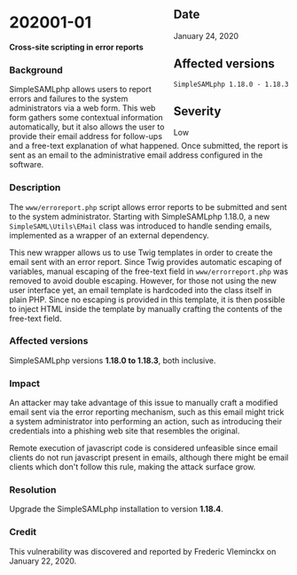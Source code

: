 <div class="sidebar-warning" style="float: right;">
<h2>Date</h2>
January 24, 2020
<h2>Affected versions</h2>
<code>SimpleSAMLphp 1.18.0 - 1.18.3</code><br/>
<h2>Severity</h2>
Low
</div>

# 202001-01

**Cross-site scripting in error reports**

### Background

SimpleSAMLphp allows users to report errors and failures to the system administrators via a web form. This web form
gathers some contextual information automatically, but it also allows the user to provide their email address for
follow-ups and a free-text explanation of what happened. Once submitted, the report is sent as an email to the
administrative email address configured in the software.

### Description

The `www/erroreport.php` script allows error reports to be submitted and sent to the system administrator. Starting
with SimpleSAMLphp 1.18.0, a new `SimpleSAML\Utils\EMail` class was introduced to handle sending emails, implemented as
a wrapper of an external dependency.

This new wrapper allows us to use Twig templates in order to create the email sent with an error report. Since Twig
provides automatic escaping of variables, manual escaping of the free-text field in `www/errorreport.php` was removed
to avoid double escaping. However, for those not using the new user interface yet, an email template is hardcoded into
the class itself in plain PHP. Since no escaping is provided in this template, it is then possible to inject HTML
inside the template by manually crafting the contents of the free-text field.

### Affected versions
SimpleSAMLphp versions **1.18.0 to 1.18.3**, both inclusive.

### Impact

An attacker may take advantage of this issue to manually craft a modified email sent via the error reporting mechanism,
such as this email might trick a system administrator into performing an action, such as introducing their credentials
into a phishing web site that resembles the original.

Remote execution of javascript code is considered unfeasible since email clients do not run javascript present in
emails, although there might be email clients which don't follow this rule, making the attack surface grow.

### Resolution

Upgrade the SimpleSAMLphp installation to version **1.18.4**.

### Credit

This vulnerability was discovered and reported by Frederic Vleminckx on January 22, 2020.

